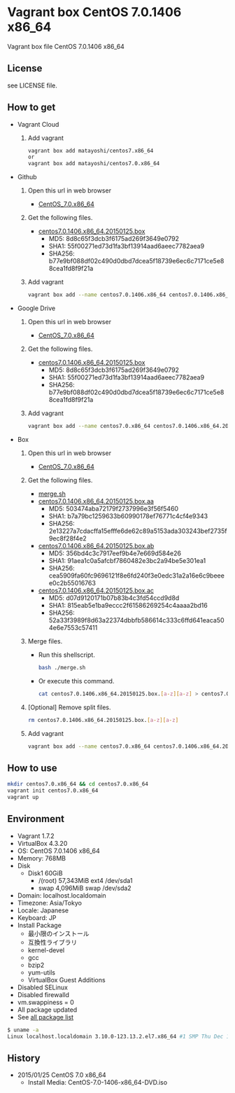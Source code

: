 Vagrant box CentOS 7.0.1406 x86\_64
===================================

Vagrant box file CentOS 7.0.1406 x86\_64

License
-------

see LICENSE file.

How to get
----------

- Vagrant Cloud
    1. Add vagrant

        ```bash
        vagrant box add matayoshi/centos7.x86_64
        or
        vagrant box add matayoshi/centos7.0.x86_64
        ```
- Github
    1. Open this url in web browser
        - [CentOS\_7.0.x86\_64](https://github.com/matayoshi/vagrant_boxes/releases/tag/v1.0.7)
    2. Get the following files.
        - [centos7.0.1406.x86\_64.20150125.box](https://github.com/matayoshi/vagrant_boxes/releases/download/v1.0.7/centos7.0.1406.x86_64.20150125.box)
            - MD5:    8d8c65f3dcb3f6175ad269f3649e0792
            - SHA1:   55f00271ed73d1fa3bf13914aad6aeec7782aea9
            - SHA256: b77e9bf088df02c490d0dbd7dcea5f18739e6ec6c7171ce5e88cea1fd8f9f21a
    3. Add vagrant

        ```bash
        vagrant box add --name centos7.0.1406.x86_64 centos7.0.1406.x86_64.20150125.box
        ```
- Google Drive
    1. Open this url in web browser
        - [CentOS\_7.0.x86\_64](https://drive.google.com/folderview?id=0B_MzkQ7E4I3TaDNvYlFVNDY3TEk)
    2. Get the following files.
        - [centos7.0.1406.x86\_64.20150125.box](https://drive.google.com/uc?id=0B_MzkQ7E4I3TdTJMX2xCaG90VEE&export=download)
            - MD5:    8d8c65f3dcb3f6175ad269f3649e0792
            - SHA1:   55f00271ed73d1fa3bf13914aad6aeec7782aea9
            - SHA256: b77e9bf088df02c490d0dbd7dcea5f18739e6ec6c7171ce5e88cea1fd8f9f21a
    3. Add vagrant

        ```bash
        vagrant box add --name centos7.0.x86_64 centos7.0.1406.x86_64.20150125.box
        ```
- Box
    1. Open this url in web browser
        - [CentOS\_7.0.x86\_64](https://app.box.com/s/hrkn7gv3i0ivorqg34jbgigucgydxhoz)
    2. Get the following files.
        - [merge.sh](https://app.box.com/s/qt33ulrkmtwa5a9ixs05vo96d4h8fylw)
        - [centos7.0.1406.x86\_64.20150125.box.aa](https://app.box.com/s/0ukr39xw0muakx55ksi8izr7szytz3lq)
            - MD5:    503474aba72179f2737996e3f56f5460
            - SHA1:   b7a79bc1259633b60990178ef76771c4cf4e9343
            - SHA256: 2e13227a7cdacffa15efffe6de62c89a5153ada303243bef2735f9ec8f28f4e2
        - [centos7.0.1406.x86\_64.20150125.box.ab](https://app.box.com/s/yq5khx8rjj7v38iayd5hwzvp9gx0i75r)
            - MD5:    356bd4c3c7917eef9b4e7e669d584e26
            - SHA1:   91aea1c0a5afcbf7860482e3bc2a94be5e301ea1
            - SHA256: cea5909fa60fc9696121f8e6fd240f3e0edc31a2a16e6c9beeee0c2b55016763
        - [centos7.0.1406.x86\_64.20150125.box.ac](https://app.box.com/s/86996tvkbdnqcqu0buu27sw36c5q9j40)
            - MD5:    d07d9120171b07b83b4c3fd54ccd9d8d
            - SHA1:   815eab5e1ba9eccc2f61586269254c4aaaa2bd16
            - SHA256: 52a33f3989f8d63a22374dbbfb586614c333c6ffd641eaca504e6e7553c57411
    3. Merge files.
        - Run this shellscript.

            ```bash
            bash ./merge.sh
            ```
        - Or execute this command.

            ```bash
            cat centos7.0.1406.x86_64.20150125.box.[a-z][a-z] > centos7.0.1406.x86_64.20150125.box
            ```
    4. [Optional] Remove split files.

        ```bash
        rm centos7.0.1406.x86_64.20150125.box.[a-z][a-z]
        ```
    5. Add vagrant

        ```bash
        vagrant box add --name centos7.0.x86_64 centos7.0.1406.x86_64.20150125.box
        ```

How to use
----------

```bash
mkdir centos7.0.x86_64 && cd centos7.0.x86_64
vagrant init centos7.0.x86_64
vagrant up
```

Environment
-----------

- Vagrant 1.7.2
- VirtualBox 4.3.20
- OS:       CentOS 7.0.1406 x86\_64
- Memory:   768MB
- Disk
    - Disk1 60GiB
        - /(root) 57,343MiB ext4 /dev/sda1
        - swap     4,096MiB swap /dev/sda2
- Domain:   localhost.localdomain
- Timezone: Asia/Tokyo
- Locale:   Japanese
- Keyboard: JP
- Install Package
    - 最小限のインストール
    - 互換性ライブラリ
    - kernel-devel
    - gcc
    - bzip2
    - yum-utils
    - VirtualBox Guest Additions
- Disabled SELinux
- Disabled firewalld
- vm.swappiness = 0
- All package updated
- See [all package list](./PACKAGE_LIST)

```bash
$ uname -a
Linux localhost.localdomain 3.10.0-123.13.2.el7.x86_64 #1 SMP Thu Dec 18 14:09:13 UTC 2014 x86_64 x86_64 x86_64 GNU/Linux
```

History
-------

- 2015/01/25 CentOS 7.0 x86\_64
    - Install Media: CentOS-7.0-1406-x86\_64-DVD.iso
